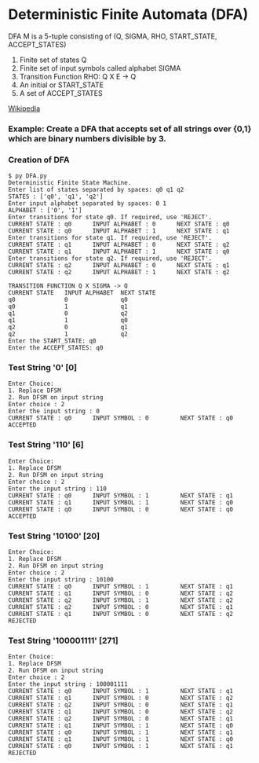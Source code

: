 # Deterministic Finite Automata (DFA)

DFA M is a 5-tuple consisting of (Q, SIGMA, RHO, START_STATE, ACCEPT_STATES)

1. Finite set of states Q
2. Finite set of input symbols called alphabet SIGMA
3. Transition Function RHO: Q X E -> Q
4. An initial or START_STATE
5. A set of ACCEPT_STATES

[Wikipedia]

### Example: Create a DFA that accepts set of all strings over {0,1} which are binary numbers divisible by 3.

### Creation of DFA
```
$ py DFA.py
Deterministic Finite State Machine.
Enter list of states separated by spaces: q0 q1 q2
STATES : ['q0', 'q1', 'q2']
Enter input alphabet separated by spaces: 0 1
ALPHABET : ['0', '1']
Enter transitions for state q0. If required, use 'REJECT'.
CURRENT STATE : q0      INPUT ALPHABET : 0      NEXT STATE : q0
CURRENT STATE : q0      INPUT ALPHABET : 1      NEXT STATE : q1
Enter transitions for state q1. If required, use 'REJECT'.
CURRENT STATE : q1      INPUT ALPHABET : 0      NEXT STATE : q2
CURRENT STATE : q1      INPUT ALPHABET : 1      NEXT STATE : q0
Enter transitions for state q2. If required, use 'REJECT'.
CURRENT STATE : q2      INPUT ALPHABET : 0      NEXT STATE : q1
CURRENT STATE : q2      INPUT ALPHABET : 1      NEXT STATE : q2

TRANSITION FUNCTION Q X SIGMA -> Q
CURRENT STATE   INPUT ALPHABET  NEXT STATE
q0              0               q0
q0              1               q1
q1              0               q2
q1              1               q0
q2              0               q1
q2              1               q2
Enter the START_STATE: q0
Enter the ACCEPT_STATES: q0
```

### Test String '0' [0]

```
Enter Choice:
1. Replace DFSM
2. Run DFSM on input string
Enter choice : 2
Enter the input string : 0
CURRENT STATE : q0      INPUT SYMBOL : 0         NEXT STATE : q0
ACCEPTED
```
### Test String '110' [6]

```
Enter Choice:
1. Replace DFSM
2. Run DFSM on input string
Enter choice : 2
Enter the input string : 110
CURRENT STATE : q0      INPUT SYMBOL : 1         NEXT STATE : q1
CURRENT STATE : q1      INPUT SYMBOL : 1         NEXT STATE : q0
CURRENT STATE : q0      INPUT SYMBOL : 0         NEXT STATE : q0
ACCEPTED
```

### Test String '10100' [20]

```
Enter Choice:
1. Replace DFSM
2. Run DFSM on input string
Enter choice : 2
Enter the input string : 10100
CURRENT STATE : q0      INPUT SYMBOL : 1         NEXT STATE : q1
CURRENT STATE : q1      INPUT SYMBOL : 0         NEXT STATE : q2
CURRENT STATE : q2      INPUT SYMBOL : 1         NEXT STATE : q2
CURRENT STATE : q2      INPUT SYMBOL : 0         NEXT STATE : q1
CURRENT STATE : q1      INPUT SYMBOL : 0         NEXT STATE : q2
REJECTED
```

### Test String '100001111' [271]

```
Enter Choice:
1. Replace DFSM
2. Run DFSM on input string
Enter choice : 2
Enter the input string : 100001111
CURRENT STATE : q0      INPUT SYMBOL : 1         NEXT STATE : q1
CURRENT STATE : q1      INPUT SYMBOL : 0         NEXT STATE : q2
CURRENT STATE : q2      INPUT SYMBOL : 0         NEXT STATE : q1
CURRENT STATE : q1      INPUT SYMBOL : 0         NEXT STATE : q2
CURRENT STATE : q2      INPUT SYMBOL : 0         NEXT STATE : q1
CURRENT STATE : q1      INPUT SYMBOL : 1         NEXT STATE : q0
CURRENT STATE : q0      INPUT SYMBOL : 1         NEXT STATE : q1
CURRENT STATE : q1      INPUT SYMBOL : 1         NEXT STATE : q0
CURRENT STATE : q0      INPUT SYMBOL : 1         NEXT STATE : q1
REJECTED
```

[Wikipedia]: https://en.wikipedia.org/wiki/Deterministic_finite_automaton